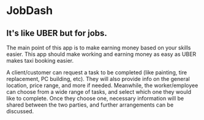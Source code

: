 # JobDash

## It's like UBER but for jobs.

The main point of this app is to make earning money based on your skills easier. This app should make working and earning money as easy as UBER makes taxi booking easier.

A client/customer can request a task to be completed (like painting, tire replacement, PC building, etc). They will also provide info on the general location, price range, and more if needed. Meanwhile, the worker/employee can choose from a wide range of tasks, and select which one they would like to complete. Once they choose one, necessary information will be shared between the two parties, and further arrangements can be discussed.
